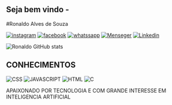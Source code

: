 ## Seja bem vindo - 
#Ronaldo Alves de Souza



[![instagram](https://img.shields.io/badge/Instagram-E4405F?style=for-the-badge&logo=instagram&logoColor=white)](https://www.instagram.com/invites/contact/?i=1uta7vbdsqrkx&utm_content=3kw6hgt)
[![facebook](https://img.shields.io/badge/Facebook-1877F2?style=for-the-badge&logo=facebook&logoColor=white)]()
[![whatssapp](https://img.shields.io/badge/WhatsApp-25D366?style=for-the-badge&logo=whatsapp&logoColor=white)](https://wa.me/5511952323524)
[![Menseger](https://img.shields.io/badge/Messenger-00B2FF?style=for-the-badge&logo=messenger&logoColor=white)]()
[![Linkedin](https://img.shields.io/badge/LinkedIn-0077B5?style=for-the-badge&logo=linkedin&logoColor=white)]()

![Ronaldo GitHub stats](https://github-readme-stats.vercel.app/api?username=R0nld0&show_icons=true&theme=midnight-purple)

## CONHECIMENTOS
![CSS](https://img.shields.io/badge/CSS-239120?&style=for-the-badge&logo=css3&logoColor=white)
![JAVASCRIPT](https://img.shields.io/badge/JavaScript-F7DF1E?style=for-the-badge&logo=javascript&logoColor=black)
![HTML](https://img.shields.io/badge/HTML-239120?style=for-the-badge&logo=html5&logoColor=white)
![C](https://img.shields.io/badge/C-00599C?style=for-the-badge&logo=c&logoColor=white)

APAIXONADO POR TECNOLOGIA E COM GRANDE INTERESSE EM INTELIGENCIA ARTIFICIAL

